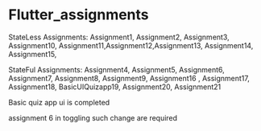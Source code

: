 # Flutter_assignments


StateLess Assignments: Assignment1, Assignment2, Assignment3, Assignment10, Assignment11,Assignment12,Assignment13, Assignment14, Assignment15,


StateFul Assignments: Assignment4, Assignment5, Assignment6, Assignment7, Assignment8, Assignment9, Assignment16 , Assignment17, Assignment18, BasicUIQuizapp19, Assignment20, Assignment21


Basic quiz app ui is completed

assignment 6  in toggling such change are required

